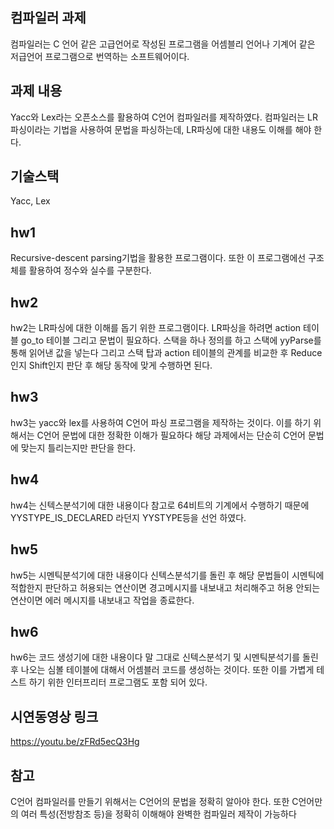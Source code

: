 ## 컴파일러 과제
컴파일러는 C 언어 같은 고급언어로 작성된 프로그램을 어셈블리 언어나 기계어 같은 저급언어 프로그램으로 번역하는 소프트웨어이다.

## 과제 내용
Yacc와 Lex라는 오픈소스를 활용하여 C언어 컴파일러를 제작하였다. 컴파일러는 LR파싱이라는 기법을 사용하여 문법을 파싱하는데, LR파싱에 대한 내용도 이해를 해야 한다.

## 기술스택
Yacc, Lex

## hw1
Recursive-descent parsing기법을 활용한 프로그램이다. 또한 이 프로그램에선 구조체를 활용하여 정수와 실수를 구분한다.

## hw2
hw2는 LR파싱에 대한 이해를 돕기 위한 프로그램이다. LR파싱을 하려면 action 테이블 go_to 테이블 그리고 문법이 필요하다. 스택을 하나 정의를 하고 스택에 yyParse를 통해 읽어낸 값을 넣는다 그리고
스택 탑과 action 테이블의 관계를 비교한 후 Reduce인지 Shift인지 판단 후 해당 동작에 맞게 수행하면 된다.

## hw3
hw3는 yacc와 lex를 사용하여 C언어 파싱 프로그램을 제작하는 것이다. 이를 하기 위해서는 C언어 문법에 대한 정확한 이해가 필요하다 해당 과제에서는 단순히 C언어 문법에 맞는지 틀리는지만 판단을 한다.

## hw4
hw4는 신텍스분석기에 대한 내용이다 참고로 64비트의 기계에서 수행하기 때문에 YYSTYPE_IS_DECLARED 라던지 YYSTYPE등을 선언 하였다. 

## hw5
hw5는 시멘틱분석기에 대한 내용이다 신텍스분석기를 돌린 후 해당 문법들이 시멘틱에 적합한지 판단하고 허용되는 연산이면 경고메시지를 내보내고 처리해주고 허용 안되는 연산이면 에러 메시지를 내보내고
작업을 종료한다.

## hw6
hw6는 코드 생성기에 대한 내용이다 말 그대로 신텍스분석기 및 시멘틱분석기를 돌린 후 나오는 심볼 테이블에 대해서 어셈블러 코드를 생성하는 것이다. 또한 이를 가볍게 테스트 하기 위한 인터프리터
프로그램도 포함 되어 있다.

## 시연동영상 링크
https://youtu.be/zFRd5ecQ3Hg

## 참고
C언어 컴파일러를 만들기 위해서는 C언어의 문법을 정확히 알아야 한다. 또한 C언어만의 여러 특성(전방참조 등)을 정확히 이해해야 완벽한 컴파일러 제작이 가능하다 
